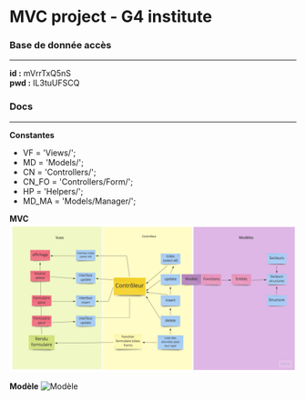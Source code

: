 # MVC project - G4 institute

### Base de donnée accès
---
**id :** mVrrTxQ5nS<br>
**pwd :** IL3tuUFSCQ

### Docs
---
**Constantes**

-  VF = 'Views/';
-  MD = 'Models/';
-  CN = 'Controllers/';
-  CN_FO = 'Controllers/Form/';
-  HP = 'Helpers/';
-  MD_MA = 'Models/Manager/';

**MVC**
![MVC](docs/consigne/MVC.jpg)



**Modèle**
![Modèle](docs/consigne/GL3_1920_PHP_TP_noté_structures.PNG)



